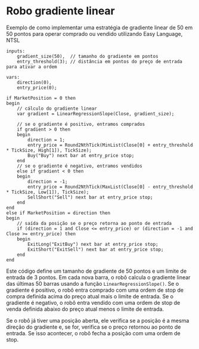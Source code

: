# Robo gradiente linear
Exemplo de como implementar uma estratégia de gradiente linear de 50 em 50 pontos para operar comprado ou vendido utilizando Easy Language, NTSL

```
inputs:
    gradient_size(50),  // tamanho do gradiente em pontos
    entry_threshold(3); // distância em pontos do preço de entrada para ativar a ordem
    
vars:
    direction(0),
    entry_price(0);

if MarketPosition = 0 then
begin
    // cálculo do gradiente linear
    var gradient = LinearRegressionSlope(Close, gradient_size);

    // se o gradiente é positivo, entramos comprados
    if gradient > 0 then
    begin
        direction = 1;
        entry_price = Round2NthTick(MinList(Close[0] + entry_threshold * TickSize, High[1]), TickSize);
        Buy("Buy") next bar at entry_price stop;
    end
    // se o gradiente é negativo, entramos vendidos
    else if gradient < 0 then
    begin
        direction = -1;
        entry_price = Round2NthTick(MaxList(Close[0] - entry_threshold * TickSize, Low[1]), TickSize);
        SellShort("Sell") next bar at entry_price stop;
    end
end
else if MarketPosition = direction then
begin
    // saída da posição se o preço retorna ao ponto de entrada
    if (direction = 1 and Close <= entry_price) or (direction = -1 and Close >= entry_price) then
    begin
        ExitLong("ExitBuy") next bar at entry_price stop;
        ExitShort("ExitSell") next bar at entry_price stop;
    end
end
```

Este código define um tamanho de gradiente de 50 pontos e um limite de entrada de 3 pontos. Em cada nova barra, o robô calcula o gradiente linear das últimas 50 barras usando a função `LinearRegressionSlope()`. Se o gradiente é positivo, o robô entra comprado com uma ordem de stop de compra definida acima do preço atual mais o limite de entrada. Se o gradiente é negativo, o robô entra vendido com uma ordem de stop de venda definida abaixo do preço atual menos o limite de entrada.

Se o robô já tiver uma posição aberta, ele verifica se a posição é a mesma direção do gradiente e, se for, verifica se o preço retornou ao ponto de entrada. Se isso acontecer, o robô fecha a posição com uma ordem de stop.

